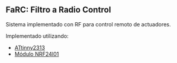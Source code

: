 ## FaRC: Filtro a Radio Control

Sistema implementado con RF para control remoto de actuadores.

Implementado utilizando:

- [ATtinny2313](http://www.atmel.com/images/doc2543.pdf)
- [Módulo NRF24l01](http://www.nordicsemi.com/eng/Products/2.4GHz-RF/nRF24L01)
